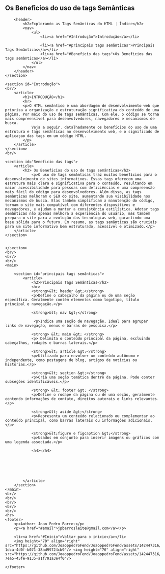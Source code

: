 <!DOCTYPE html>
<html lang="pt-BR">
<head>
    <meta charset="UTF-8">
    <meta name="viewport" content="width=device-width, initial-scale=1.0">
    <title>Tags Semânticas</title>
</head>
<body>
    <section id="Inicio">
    <h1>Os Beneficios do uso de tags Semânticas</h1>

        <header>
            <h2>Explorando as Tags Semânticas do HTML | Índice</h2>
            <nav>
                <ul>
                    <li><a href="#Introdução">Introdução</a></li>
                
                    <li><a href="#principais tags semânticas">Principais Tags Semânticas</a></li>
                    <li><a href="#Beneficio das tags">Os Beneficios das tags semânticas</a></li>
                </ul>
            </nav>
        </header>
    </section>

    <section id="Introdução">
    <br/>   
        <article>
            <h1>INTRODUÇÃO</h1>
            <hr>
            <p>O HTML semântico é uma abordagem de desenvolvimento web que prioriza a organização e estruturação significativa do conteúdo de uma página. Por meio do uso de tags semânticas. Com ele, o código se torna mais compreensível para desenvolvedores, navegadores e mecanismos de busca.
                Veja a seguir, detalhadamente os benefícios do uso de uma estrutura e tags semânticas no desenvolvimento web, e o significado de aplicaçao das tags em um código HTML.
            </p>
        </article>
    </section>
    <br/>

    <section id="Beneficio das tags">
        <article>
            <h2> Os Beneficios do uso de tags semânticas</h2>
                <p>O uso de tags semânticas traz muitos benefícios para o desenvolvimento de sites informativos. Essas tags oferecem uma estrutura mais clara e significativa para o conteúdo, resultando em maior acessibilidade para pessoas com deficiências e uma compreensão mais fácil do código para desenvolvedores. Além disso, as tags semânticas melhoram o SEO do site, aumentando sua visibilidade nos mecanismos de busca. Elas também simplificam a manutenção do código, tornam o site mais compatível com diferentes dispositivos e navegadores, e ajudam a manter a consistência estilística. Adotar tags semânticas não apenas melhora a experiência do usuário, mas também prepara o site para a evolução das tecnologias web, garantindo uma base sólida para o futuro. Em resumo, as tags semânticas são cruciais para um site informativo bem estruturado, acessível e otimizado.</p>
        </article>
    </section>
        
        
    </section>
    <br/>
    <br/>
    <br/>
    <main>

        <section id="principais tags semânticas">
            <article>
                <h2>Principais Tags Semânticas</h2>
                <hr>
                <strong>&lt; header &gt;</strong>
                <p>Define o cabeçalho da página ou de uma seção específica. Geralmente contém elementos como logotipo, título principal e navegação.</p>
        
                <strong>&lt; nav &gt;</strong>
            
                 <p>Indica uma seção de navegação. Ideal para agrupar links de navegação, menus e barras de pesquisa.</p>

                <strong> &lt; main &gt; </strong>
                <p> Delimita o conteúdo principal da página, excluindo cabeçalhos, rodapés e barras laterais.</p>

                <strong>&lt; article &gt;</strong>
                <p>Utilizado para envolver um conteúdo autônomo e independente, como postagens de blog, artigos de notícias ou histórias.</p>

                <strong>&lt; section &gt;</strong>
                <p>Cria uma seção temática dentro da página. Pode conter subseções identificáveis.</p>

                <strong> &lt; footer &gt; </strong>
                <p>Define o rodapé da página ou de uma seção, geralmente contendo informações de contato, direitos autorais e links relevantes.</p>

                <strong>&lt; aside &gt;</strong>
                <p>Representa um conteúdo relacionado ou complementar ao conteúdo principal, como barras laterais ou informações adicionais.</p>

                <strong>&lt;figure e figcaption &gt;</strong> 
                <p>Usados em conjunto para inserir imagens ou gráficos com uma legenda associada.</p>

                <h4></h4>
                
        
                
            


            </article>
        </section>
    </main>
    <br/>
    <br/>
    <br/>
    <br/>
    <br/>
    <hr>
    <footer>
        <p>Author: Joao Pedro Barros</p>
        <p><a href="#email">jpbarrosleite@gmail.com</a></p> 

        <li><a href="#Inicio">Voltar para o inicio</a></li>
        <img height="70" align="right" src="https://github.com/JoaoppedroFend/JoaoppedroFend/assets/142447316/ae5a742c-1dca-4d0f-b071-38ad99724cb9"/> <img height="70" align="right" src="https://github.com/JoaoppedroFend/JoaoppedroFend/assets/142447316/a8418d4b-7ea5-45fe-9135-a1f791a3e4f0"/>
        
    </footer>
    
</body>
</html>